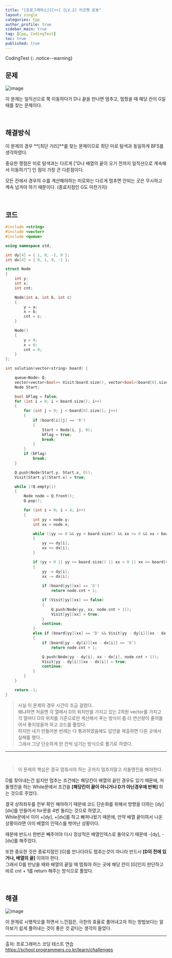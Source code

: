 ```yaml
---
title: "[프로그래머스][C++] [LV.2] 리코쳇 로봇"
layout: single
categories: Cpp
author_profile: true
sidebar_main: true
tag: [Cpp, CodingTest]
toc: true
published: true
---
```



CodingTest
{: .notice--warning}


## 문제

![image](https://user-images.githubusercontent.com/69719507/229309598-087305b1-bab1-44d1-8b41-0dfffa9aa228.png)


이 문제는 일직선으로 쭉 이동하다가 D나 끝을 만나면 멈추고, 멈췄을 때 해당 칸이 G일때를 찾는 문제이다.


<br>


## 해결방식

이 문제의 경우 **[최단 거리]**를 찾는 문제이므로 최단 미로 탐색과 동일하게 BFS를 생각하였다.

중요한 쟁점은 미로 탐색과는 다르게 ["D나 배열의 끝이 오기 전까지 일직선으로 계속해서 이동하기"] 인 점이 가장 큰 다른점이다.

모든 칸에서 경우의 수를 계산해야하는 미로와는 다르게 멈추면 안되는 곳은 무시하고 계속 넘겨야 하기 때문이다. (종료지점인 G도 마찬가지)


<br>


## 코드

```cpp
#include <string>
#include <vector>
#include <queue>

using namespace std;

int dy[4] = { 1, 0, -1, 0 };
int dx[4] = { 0, 1, 0, -1 };

struct Node
{
    int y;
    int x;
    int cnt;

    Node(int a, int b, int c)
    {
        y = a;
        x = b;
        cnt = c;
    }

    Node()
    {
        y = 0;
        x = 0;
        cnt = 0;
    }
};

int solution(vector<string> board) {

    queue<Node> Q;
    vector<vector<bool>> Visit(board.size(), vector<bool>(board[0].size(), false));
    Node Start;

    bool bFlag = false;
    for (int i = 0; i < board.size(); i++)
    {
        for (int j = 0; j < board[0].size(); j++)
        {
            if (board[i][j] == 'R')
            {
                Start = Node(i, j, 0);
                bFlag = true;
                break;
            }
        }
        if (bFlag)
            break;
    }

    Q.push(Node(Start.y, Start.x, 0));
    Visit[Start.y][Start.x] = true;

    while (!Q.empty())
    {
        Node node = Q.front();
        Q.pop();

        for (int i = 0; i < 4; i++)
        {
            int yy = node.y;
            int xx = node.x;

            while ((yy >= 0 && yy < board.size() && xx >= 0 && xx < board[0].size()) && board[yy][xx] != 'D')
            {
                yy += dy[i];
                xx += dx[i];
            }

            if (yy < 0 || yy >= board.size() || xx < 0 || xx >= board[0].size())
            {
                yy -= dy[i];
                xx -= dx[i];
                
                if (board[yy][xx] == 'G')
                    return node.cnt + 1;

                if (Visit[yy][xx] == false)
                {
                    Q.push(Node(yy, xx, node.cnt + 1));
                    Visit[yy][xx] = true;
                }
                continue;
            }
            else if (board[yy][xx] == 'D' && Visit[yy - dy[i]][xx - dx[i]] == false)
            {
                if (board[yy - dy[i]][xx - dx[i]] == 'G')
                    return node.cnt + 1;

                Q.push(Node(yy - dy[i], xx - dx[i], node.cnt + 1));
                Visit[yy - dy[i]][xx - dx[i]] = true;
                continue;
            }          
        }
    }

    return -1;
}
```

> 사실 이 문제의 경우 시간이 조금 걸렸다..    
왜냐하면 처음엔 각 열에서 D의 위치만을 가지고 있는 2차원 vector를 가지고 각 열마다 D의 위치를 기준으로만 계산해서 푸는 방식이 좀 더 연산량이 줄어들어서 좋지않을까 하고 코드를 풀었다.    
하지만 내가 만들어본 반례는 다 통과하였음에도 답안을 제출하면 다른 곳에서 실패를 했다..   
그래서 그냥 단순하게 한 칸씩 넘기는 방식으로 풀기로 하였다.

***

<br>




> 이 문제의 핵심은 결국 멈춰서야 하는 곳까지 멈추지말고 저돌맹진을 해야한다.

D를 찾아내는건 쉽지만 멈추는 조건에는 해당칸이 배열의 끝인 경우도 있기 때문에, 저돌맹진을 하는 While문에서 조건을 **[해당칸이 끝이 아니거나 D가 아닌경우에 반복]** 하는 것으로 주었다.   

결국 상하좌우를 전부 확인 해야하기 때문에 코드 단순화를 위해서 방향을 더하는 [dy] [dx]를 만들어서 for문을 4번 돌리는 것으로 하였고,   
While문에서 이미 +[dy], +[dx]를 하고 빠져나왔기 때문에, 만약 배열 끝이여서 나온 상황이라면 
이미 배열의 인덱스를 벗어난 상황이다.   

때문에 반드시 한번은 빼주어야 다시 정상적은 배열인덱스로 돌아오기 때문에 -[dy], -[dx]를 해주었다.   


또한 중요한 것은 종료지점인 [G]를 만나더라도 멈추는것이 아니라 반드시 **[D의 전에 있거나, 배열의 끝]** 이여야 한다.    
그래서 D를 만났을 때와 배열의 끝일 때 멈춰야 하는 곳에 해당 칸이 [G]인지 판단하고 바로 cnt + 1를 return 해주는 방식으로 풀었다.


<br>



## 해결


![image](https://user-images.githubusercontent.com/69719507/229310374-b9495b04-0f5c-45ce-a173-96938ae11fec.png)


이 문제로 시행착오를 하면서 느낀점은, 극한의 효율로 풀어내고자 하는 방법보다는 알아보기 쉽게 풀어내는 것이 좋은 것 같다는 생각이 들었다.



***

출처: 프로그래머스 코딩 테스트 연습    
https://school.programmers.co.kr/learn/challenges